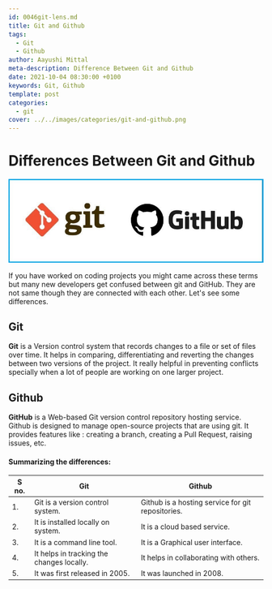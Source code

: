 ```yaml
---
id: 0046git-lens.md
title: Git and Github
tags:
  - Git
  - Github
author: Aayushi Mittal
meta-description: Difference Between Git and Github
date: 2021-10-04 08:30:00 +0100
keywords: Git, Github
template: post
categories:
  - git
cover: ../../images/categories/git-and-github.png
---
```


# Differences Between Git and Github

<img src="./images/git-and-github.jpeg" alt="git vs github">

If you have worked on coding projects you might came across these terms but many new developers get confused between git and GitHub. They are not same though they are connected with each other. Let's see some differences.

## Git
**Git** is a Version control system that records changes to a file or set of files over time. It helps in comparing, differentiating and reverting the changes between two versions of the project. It really helpful in preventing conflicts specially when a lot of people are working on one larger project.

## Github
**GitHub** is a Web-based Git version control repository hosting service. Github is designed to manage open-source projects that are using git. It provides features like : creating a branch, creating a Pull Request, raising issues, etc.

#### Summarizing the differences:

| S no. | Git                                       | Github                                            |
| ----- | ----------------------------------------- | ------------------------------------------------- |
| 1.    | Git is a version control system.          | Github is a hosting service for git repositories. |
| 2.    | It is installed locally on system.        | It is a cloud based service.                      |
| 3.    | It is a command line tool.                | It is a Graphical user interface.                 |
| 4.    | It helps in tracking the changes locally. | It helps in collaborating with others.            |
| 5.    | It was first released in 2005.            | It was launched in 2008.                          |
